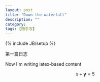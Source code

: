 ```yaml
---
layout: post
title: "Down the waterfall"
description: ""
category:
tags: [随手写]
---
```

{% include JB/setup %}

第一篇日志

Now I'm writing latex-based content

$$ x + \textbf{y} = 5 $$